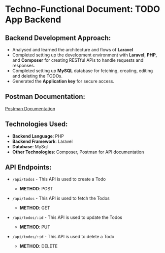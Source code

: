 # Techno-Functional Document: TODO App Backend

## Backend Development Approach:
- Analysed and learned the architecture and flows of **Laravel**
- Completed setting up the development environment with **Laravel**, **PHP**, and **Composer** for creating RESTful APIs to handle requests and responses.
- Completed setting up **MySQL** database for fetching, creating, editing and deleting the TODOs.
- Generated the **Application key** for secure access.

## Postman Documentation:
[Postman Documentation]()

## Technologies Used:
- **Backend Language**: PHP
- **Backend Framework**: Laravel
- **Database**: MySql
- **Other Technologies**: Composer, Postman for API documentation

## API Endpoints:
- `/api/todos` - This API is used to create a Todo
  - **METHOD**: POST

- `/api/todos` - This API is used to fetch the Todos
  - **METHOD**: GET

- `/api/todos/:id` - This API is used to update the Todos
  - **METHOD**: PUT

- `/api/todos/:id` - This API is used to delete a Todo
  - **METHOD**: DELETE
